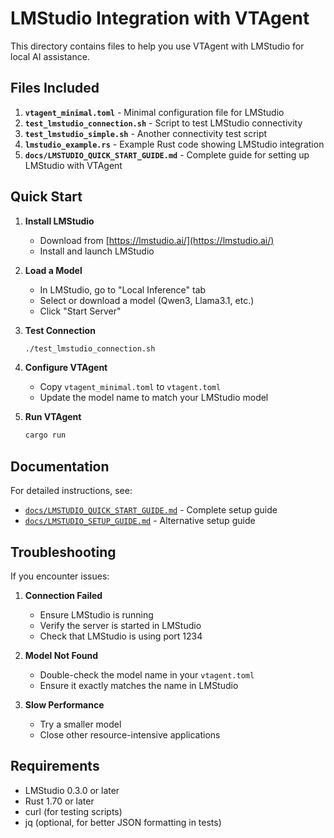 # LMStudio Integration with VTAgent

This directory contains files to help you use VTAgent with LMStudio for local AI assistance.

## Files Included

1. **`vtagent_minimal.toml`** - Minimal configuration file for LMStudio
2. **`test_lmstudio_connection.sh`** - Script to test LMStudio connectivity
3. **`test_lmstudio_simple.sh`** - Another connectivity test script
4. **`lmstudio_example.rs`** - Example Rust code showing LMStudio integration
5. **`docs/LMSTUDIO_QUICK_START_GUIDE.md`** - Complete guide for setting up LMStudio with VTAgent

## Quick Start

1. **Install LMStudio**
   - Download from [https://lmstudio.ai/](https://lmstudio.ai/)
   - Install and launch LMStudio

2. **Load a Model**
   - In LMStudio, go to "Local Inference" tab
   - Select or download a model (Qwen3, Llama3.1, etc.)
   - Click "Start Server"

3. **Test Connection**
   ```bash
   ./test_lmstudio_connection.sh
   ```

4. **Configure VTAgent**
   - Copy `vtagent_minimal.toml` to `vtagent.toml`
   - Update the model name to match your LMStudio model

5. **Run VTAgent**
   ```bash
   cargo run
   ```

## Documentation

For detailed instructions, see:
- [`docs/LMSTUDIO_QUICK_START_GUIDE.md`](docs/LMSTUDIO_QUICK_START_GUIDE.md) - Complete setup guide
- [`docs/LMSTUDIO_SETUP_GUIDE.md`](docs/LMSTUDIO_SETUP_GUIDE.md) - Alternative setup guide

## Troubleshooting

If you encounter issues:

1. **Connection Failed**
   - Ensure LMStudio is running
   - Verify the server is started in LMStudio
   - Check that LMStudio is using port 1234

2. **Model Not Found**
   - Double-check the model name in your `vtagent.toml`
   - Ensure it exactly matches the name in LMStudio

3. **Slow Performance**
   - Try a smaller model
   - Close other resource-intensive applications

## Requirements

- LMStudio 0.3.0 or later
- Rust 1.70 or later
- curl (for testing scripts)
- jq (optional, for better JSON formatting in tests)